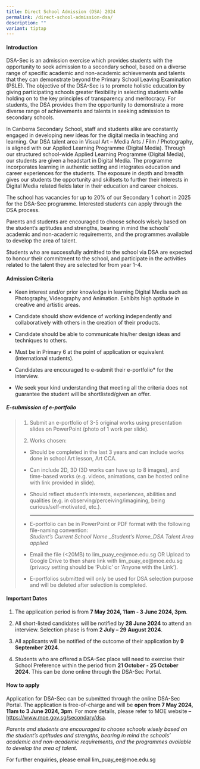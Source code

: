 ```yaml
---
title: Direct School Admission (DSA) 2024
permalink: /direct-school-admission-dsa/
description: ""
variant: tiptap
---
```

<h4>Introduction</h4>
<p>DSA-Sec is an admission exercise which provides students with the opportunity
to seek admission to a secondary school, based on a diverse range of specific
academic and non-academic achievements and talents that they can demonstrate
beyond the Primary School Leaving Examination (PSLE). The objective of
the DSA-Sec is to promote holistic education by giving participating schools
greater flexibility in selecting students while holding on to the key principles
of transparency and meritocracy. For students, the DSA provides them the
opportunity to demonstrate a more diverse range of achievements and talents
in seeking admission to secondary schools.</p>
<p>In Canberra Secondary School, staff and students alike are constantly
engaged in developing new ideas for the digital media in teaching and learning.
Our DSA talent area in Visual Art – Media Arts / Film / Photography, is
aligned with our Applied Learning Programme (Digital Media). Through our
structured school-wide Applied Learning Programme (Digital Media), our
students are given a headstart in Digital Media. The programme incorporates
learning in authentic setting and integrates education and career experiences
for the students. The exposure in depth and breadth gives our students
the opportunity and skillsets to further their interests in Digital Media
related fields later in their education and career choices.</p>
<p>The school has vacancies for up to 20% of our Secondary 1 cohort in 2025
for the DSA-Sec programme. Interested students can apply through the DSA
process.</p>
<p>Parents and students are encouraged to choose schools wisely based on
the student’s aptitudes and strengths, bearing in mind the schools’ academic
and non-academic requirements, and the programmes available to develop
the area of talent.</p>
<p>Students who are successfully admitted to the school via DSA are expected
to honour their commitment to the school, and participate in the activities
related to the talent they are selected for from year 1-4.</p>
<h4>Admission Criteria</h4>
<ul data-tight="true" class="tight">
<li>
<p>Keen interest and/or prior knowledge in learning Digital Media such as
Photography, Videography and Animation. Exhibits high aptitude in creative
and artistic areas.</p>
</li>
<li>
<p>Candidate should show evidence of working independently and collaboratively
with others in the creation of their products.</p>
</li>
<li>
<p>Candidate should be able to communicate his/her design ideas and techniques
to others.</p>
</li>
<li>
<p>Must be in Primary 6 at the point of application or equivalent (international
students).</p>
</li>
<li>
<p>Candidates are encouraged to e-submit their e-portfolio* for the interview.</p>
</li>
<li>
<p>We seek your kind understanding that meeting all the criteria does not
guarantee the student will be shortlisted/given an offer.</p>
</li>
</ul>
<h5>E-submission of e-portfolio</h5>
<blockquote>
<ol>
<li>
<p>Submit an e-portfolio of 3-5 original works using presentation slides
on PowerPoint (photo of 1 work per slide).</p>
</li>
<li>
<p>Works chosen:</p>
</li>
</ol>
<ul>
<li>
<p>Should be completed in the last 3 years and can include works done in
school Art lesson, Art CCA.</p>
</li>
<li>
<p>Can include 2D, 3D (3D works can have up to 8 images), and time-based
works (e.g. videos, animations, can be hosted online with link provided
in slide).</p>
</li>
<li>
<p>Should reflect student’s interests, experiences, abilities and qualities
(e.g. in observing/perceiving/imagining, being curious/self-motivated,
etc.).
<br>
</p>
<hr>
<p></p>
</li>
<li>
<p>E-portfolio can be in PowerPoint or PDF format with the following file-naming
convention:
<br><em>Student’s Current School Name _Student’s Name_DSA Talent Area applied</em>
</p>
</li>
<li>
<p>Email the file (&lt;20MB) to lim_puay_ee@moe.edu.sg OR Upload to Google
Drive to then share link with lim_puay_ee@moe.edu.sg (privacy setting should
be ‘Public’ or ‘Anyone with the Link’).</p>
</li>
<li>
<p>E-portfolios submitted will only be used for DSA selection purpose and
will be deleted after selection is completed.</p>
</li>
</ul>
</blockquote>
<h4>Important Dates</h4>
<ol data-tight="true" class="tight">
<li>
<p>The application period is from <strong>7 May 2024, 11am - 3 June 2024, 3pm</strong>.</p>
</li>
<li>
<p>All short-listed candidates will be notified by <strong>28 June 2024</strong> to
attend an interview. Selection phase is from <strong>2 July – 29 August 2024</strong>.</p>
</li>
<li>
<p>All applicants will be notified of the outcome of their application by <strong>9 September 2024</strong>.</p>
</li>
<li>
<p>Students who are offered a DSA-Sec place will need to exercise their School
Preference within the period from <strong>21 October - 25 October 2024</strong>.
This can be done online through the DSA-Sec Portal.</p>
</li>
</ol>
<h4>How to apply</h4>
<p>Application for DSA-Sec can be submitted through the online DSA-Sec Portal.
The application is free-of-charge and will be <strong>open from 7 May 2024, 11am to 3 June 2024, 3pm</strong>.
For more details, please refer to MOE website – <a href="https://www.moe.gov.sg/secondary/dsa" rel="noopener noreferrer nofollow" target="_blank">https://www.moe.gov.sg/secondary/dsa</a>.</p>
<p><em>Parents and students are encouraged to choose schools wisely based on the student’s aptitudes and strengths, bearing in mind the schools’ academic and non-academic requirements, and the programmes available to develop the area of talent.</em>
</p>
<p>For further enquiries, please email lim_puay_ee@moe.edu.sg</p>